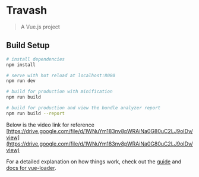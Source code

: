 # Travash

> A Vue.js project

## Build Setup

``` bash
# install dependencies
npm install

# serve with hot reload at localhost:8080
npm run dev

# build for production with minification
npm run build

# build for production and view the bundle analyzer report
npm run build --report
```

Below is the video link for reference
[https://drive.google.com/file/d/1WNuYm183nv8pWRAiNa0G80uC2LJ9oIDv/view](https://drive.google.com/file/d/1WNuYm183nv8pWRAiNa0G80uC2LJ9oIDv/view)

For a detailed explanation on how things work, check out the [guide](http://vuejs-templates.github.io/webpack/) and [docs for vue-loader](http://vuejs.github.io/vue-loader).
